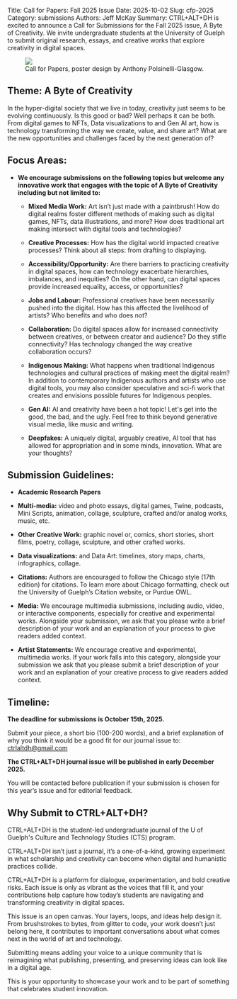 Title: Call for Papers: Fall 2025 Issue
Date: 2025-10-02
Slug: cfp-2025
Category: submissions
Authors: Jeff McKay
Summary: CTRL+ALT+DH is excited to announce a Call for Submissions for the Fall 2025 issue, A Byte of Creativity. We invite undergraduate students at the University of Guelph to submit original research, essays, and creative works that explore creativity in digital spaces.  

<div class="poster-cover">
<figure>
<a href="{filename}/pages/cfp-2025.md">
<img src="{static}/images/issue3-images/2025-cfp-poster.webp">
</a>
<figcaption>Call for Papers, poster design by Anthony Polsinelli-Glasgow.</figcaption>
</figure>
</div>

## Theme: A Byte of Creativity

In the hyper-digital society that we live in today, creativity just seems to be evolving continuously. Is this good or bad? Well perhaps it can be both. From digital games to NFTs, Data visualizations to and Gen AI art, how is technology transforming the way  we create, value, and share art? What are the new opportunities and challenges faced by the next generation of?  

## Focus Areas: 

- **We encourage submissions on the following topics but welcome any innovative work that engages with the topic of A Byte of Creativity including but not limited to:**  

  - **Mixed Media Work:** Art isn’t just made with a paintbrush! How do digital realms foster          different methods of making such as digital games, NFTs, data illustrations, and more?           How does traditional art making intersect with digital tools and technologies? 

  - **Creative Processes:** How has the digital world impacted creative processes? Think about         all steps: from drafting to displaying.  

  - **Accessibility/Opportunity:** Are there barriers to practicing creativity in digital              spaces, how can technology exacerbate hierarchies, imbalances, and inequities? On the            other hand, can digital spaces provide increased equality, access, or opportunities? 

  - **Jobs and Labour:**  Professional creatives have been necessarily pushed into the digital.        How has this affected the livelihood of artists? Who benefits and who does not? 

  - **Collaboration:** Do digital spaces allow for increased connectivity between creatives, or        between creator and audience? Do they stifle connectivity? Has technology  changed the way       creative collaboration occurs?  

  - **Indigenous Making:** What happens when traditional Indigenous technologies and cultural          practices of making meet the digital realm? In addition to contemporary Indigenous authors       and artists who use digital tools, you may also consider speculative and sci-fi work that        creates and envisions possible futures for Indigenous peoples. 

  - **Gen AI:** AI and creativity have been a hot topic! Let's get into the good, the bad, and        the ugly. Feel free to think beyond generative visual media, like music and writing. 

  - **Deepfakes:** A uniquely digital, arguably creative, AI tool that has allowed for                 appropriation and in some minds, innovation. What are your thoughts?  

## Submission Guidelines:

- **Academic Research Papers**

- **Multi-media:** video and photo essays, digital games, Twine, podcasts, Mini Scripts, animation, collage, sculpture, crafted and/or analog works, music, etc. 

- **Other Creative Work:** graphic novel or, comics, short stories, short films, poetry, collage, sculpture, and other crafted works. 

- **Data visualizations:** and Data Art: timelines, story maps, charts, infographics, collage. 

- **Citations:** Authors are encouraged to follow the Chicago style (17th edition) for citations. To learn more about Chicago formatting, check out the University of Guelph’s Citation website, or Purdue OWL. 

- **Media:** We encourage multimedia submissions, including audio, video, or interactive components, especially for creative and experimental works. Alongside your submission, we ask that you please write a brief description of your work and an explanation of your process to give readers added context.

- **Artist Statements:** We encourage creative and experimental, multimedia works. If your work falls into this category, alongside your submission we ask that you please submit a brief description of your work and an explanation of your creative process to give readers added context.

## Timeline:

**The deadline for submissions is October 15th, 2025.**  

Submit your piece, a short bio (100-200 words), and a brief explanation of why you think it would be a good fit for our journal issue to: ctrlaltdh@gmail.com 

**The CTRL+ALT+DH journal issue will be published in early December 2025.** 

You will be contacted before publication if your submission is chosen for this year’s issue and for editorial feedback. 


## Why Submit to CTRL+ALT+DH?

CTRL+ALT+DH is the student-led undergraduate journal of the U of Guelph's Culture and Technology Studies (CTS) program. 

CTRL+ALT+DH isn’t just a journal, it’s a one-of-a-kind, growing experiment in what scholarship and creativity can become when digital and humanistic practices collide.  

CTRL+ALT+DH is a platform for dialogue, experimentation, and bold creative risks. Each issue is only as vibrant as the voices that fill it, and your contributions help capture how today’s students are navigating and transforming creativity in digital spaces.  

This issue is an open canvas. Your layers, loops, and ideas help design it. From brushstrokes to bytes, from glitter to code, your work doesn’t just belong here, it contributes to important conversations about what comes next in the world of art and technology.  

Submitting means adding your voice to a unique community that is reimagining what publishing, presenting, and preserving ideas can look like in a digital age. 

This is your opportunity to showcase your work and to be part of something that celebrates student innovation. 
